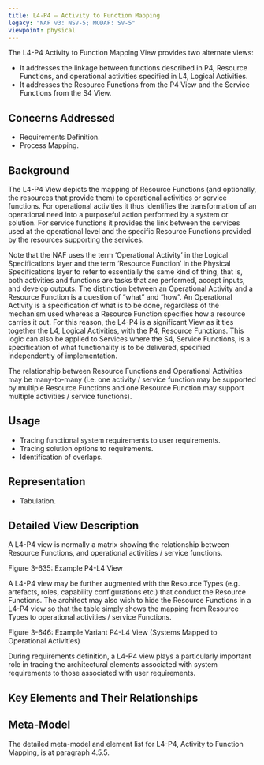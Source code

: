 ```yaml
---
title: L4-P4 – Activity to Function Mapping
legacy: "NAF v3: NSV-5; MODAF: SV-5"
viewpoint: physical
---
```


The L4-P4 Activity to Function Mapping View provides two alternate views:

* It addresses the linkage between functions described in P4, Resource
  Functions, and operational activities specified in L4, Logical Activities.
* It addresses the Resource Functions from the P4 View and the Service
  Functions from the S4 View.

## Concerns Addressed

* Requirements Definition.
* Process Mapping.

## Background

The L4-P4 View depicts the mapping of Resource Functions (and optionally, the
resources that provide them) to operational activities or service functions. For
operational activities it thus identifies the transformation of an operational need into a
purposeful action performed by a system or solution. For service functions it
provides the link between the services used at the operational level and the specific
Resource Functions provided by the resources supporting the services.

Note that the NAF uses the term ‘Operational Activity’ in the Logical Specifications
layer and the term ‘Resource Function’ in the Physical Specifications layer to refer to
essentially the same kind of thing, that is, both activities and functions are tasks that
are performed, accept inputs, and develop outputs. The distinction between an
Operational Activity and a Resource Function is a question of “what” and “how”. An
Operational Activity is a specification of what is to be done, regardless of the
mechanism used whereas a Resource Function specifies how a resource carries it
out. For this reason, the L4-P4 is a significant View as it ties together the L4, Logical
Activities, with the P4, Resource Functions. This logic can also be applied to
Services where the S4, Service Functions, is a specification of what functionality is to
be delivered, specified independently of implementation.

The relationship between Resource Functions and Operational Activities may be
many-to-many (i.e. one activity / service function may be supported by multiple
Resource Functions and one Resource Function may support multiple activities /
service functions).

## Usage

* Tracing functional system requirements to user requirements.
* Tracing solution options to requirements.
* Identification of overlaps.

## Representation

* Tabulation.

## Detailed View Description

A L4-P4 view is normally a matrix showing the relationship between Resource
Functions, and operational activities / service functions.

Figure 3-635: Example P4-L4 View

A L4-P4 view may be further augmented with the Resource Types (e.g. artefacts,
roles, capability configurations etc.) that conduct the Resource Functions. The
architect may also wish to hide the Resource Functions in a L4-P4 view so that the
table simply shows the mapping from Resource Types to operational activities /
service Functions.

Figure 3-646: Example Variant P4-L4 View (Systems Mapped to Operational Activities)

During requirements definition, a L4-P4 view plays a particularly important role in
tracing the architectural elements associated with system requirements to those
associated with user requirements.


## Key Elements and Their Relationships


## Meta-Model

The detailed meta-model and element list for L4-P4, Activity to Function Mapping, is
at paragraph 4.5.5.
